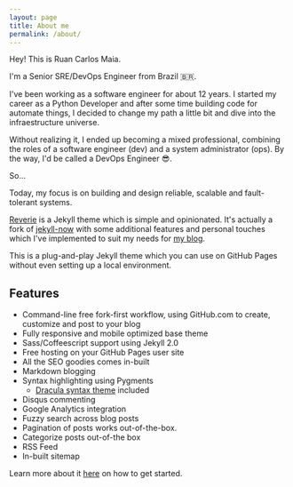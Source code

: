 ```yaml
---
layout: page
title: About me
permalink: /about/
---
```


Hey! This is Ruan Carlos Maia. 

I'm a Senior SRE/DevOps Engineer from Brazil <span>&#x1f1e7;&#x1f1f7;</span>. 

I've been working as a software engineer for about 12 years. I started my career as a Python Developer and after some time building code for automate things, I decided to change my path a little bit and dive into the infraestructure universe. 

Without realizing it, I ended up becoming a mixed professional, combining the roles of a software engineer (dev) and a system administrator (ops). By the way, I'd be called a DevOps Engineer :sunglasses:.

So...

Today, my focus is on building and design reliable, scalable and fault-tolerant systems.

[Reverie](https://github.com/amitmerchant1990/reverie) is a Jekyll theme which is simple and opinionated. It's actually a fork of [jekyll-now](https://github.com/barryclark/jekyll-now) with some additional features and personal touches which I've implemented to suit my needs for [my blog](https://www.amitmerchant.com).

This is a plug-and-play Jekyll theme which you can use on GitHub Pages without even setting up a local environment.

## Features

- Command-line free fork-first workflow, using GitHub.com to create, customize and post to your blog
- Fully responsive and mobile optimized base theme
- Sass/Coffeescript support using Jekyll 2.0
- Free hosting on your GitHub Pages user site
- All the SEO goodies comes in-built
- Markdown blogging
- Syntax highlighting using Pygments
    - [Dracula syntax theme](https://draculatheme.com/) included
- Disqus commenting
- Google Analytics integration
- Fuzzy search across blog posts
- Pagination of posts works out-of-the-box.
- Categorize posts out-of-the box
- RSS Feed
- In-built sitemap

Learn more about it [here](https://github.com/amitmerchant1990/reverie) on how to get started.
